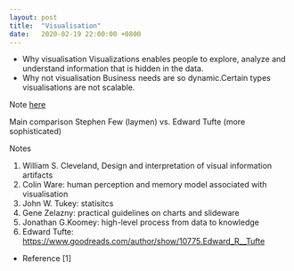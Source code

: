 ```yaml
---
layout: post
title:  "Visualisation"
date:   2020-02-19 22:00:00 +0800
---
```

- Why visualisation
    Visualizations enables people to explore, analyze and understand information that is hidden in the data.
- Why not visualisation
    Business needs are so dynamic.Certain types visualisations are not scalable.

Note [here](https://www.evernote.com/l/Aaq17Hc8JT1PH44bdQZeB7-WsE0hfLeuFAY)

Main comparison
Stephen Few (laymen) vs. Edward Tufte (more sophisticated)

Notes
1. William S. Cleveland, Design and interpretation of visual information artifacts
2. Colin Ware: human perception and memory model associated with visualisation
3. John W. Tukey: statisitcs
4. Gene Zelazny: practical guidelines on charts and slideware
5. Jonathan G.Koomey: high-level process from data to knowledge
6. Edward Tufte: https://www.goodreads.com/author/show/10775.Edward_R__Tufte

- Reference
[1] 
